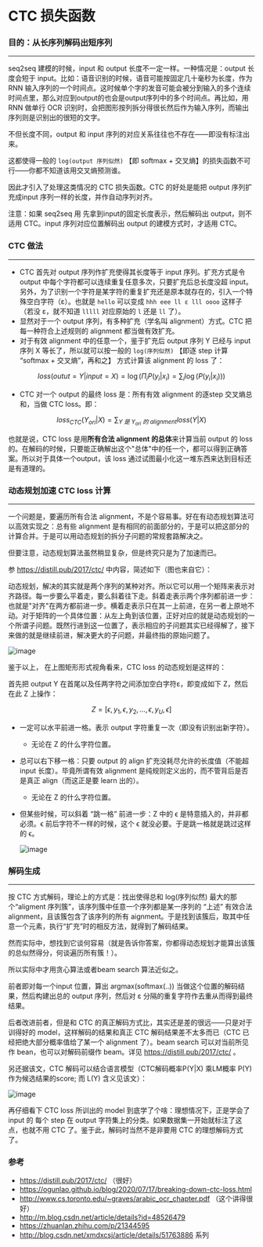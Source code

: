 # CTC 损失函数

### 目的：从长序列解码出短序列
----
seq2seq 建模的时候，input 和 output 长度不一定一样。一种情况是：output 长度会短于 input。比如：语音识别的时候，语音可能按固定几十毫秒为长度，作为 RNN 输入序列的一个时间点。这时候单个字的发音可能会被分到输入的多个连续时间点里，那么对应到output的也会是output序列中的多个时间点。再比如，用 RNN 做单行 OCR 识别时，会把图形按列拆分得很长然后作为输入序列，而输出序列则是识别出的很短的文字。

不但长度不同，output 和 input 序列的对应关系往往也不存在——即没有标注出来。

这都使得一般的 `log(output 序列似然)` 【即 softmax + 交叉熵】的损失函数不可行——你都不知道该用交叉熵预测谁。

因此才引入了处理这类情况的 CTC 损失函数。CTC 的好处是能把 output 序列扩充成input 序列一样的长度，并作自动序列对齐。

注意：如果 seq2seq 用 先拿到input的固定长度表示，然后解码出 output，则不适用 CTC。input 序列对应位置解码出 output 的建模方式时，才适用 CTC。

### CTC 做法
----

- CTC 首先对 output 序列作扩充使得其长度等于 input 序列。扩充方式是令 output 中每个字符都可以连续重复任意多次，只要扩充后总长度没超 input。另外，为了识别一个字符是某字符的重复扩充还是原本就存在的，引入一个特殊空白字符（ε）。也就是 `hello` 可以变成 `hhh eee ll ε lll oooo` 这样子（若没 ε，就不知道 `lllll` 对应原始的 `l` 还是 `ll` 了）。
- 显然对于一个 output 序列，有多种扩充（学名叫 alignment）方式。CTC 把每一种符合上述规则的 alignment 都当做有效扩充。
- 对于有效 alignment 中的任意一个，鉴于扩充后 output 序列 Y 已经与 input 序列 X 等长了，所以就可以按一般的 `log(序列似然)` 【即逐 step 计算 “softmax + 交叉熵”，再和之】 方式计算该 alignment 的 loss 了：

$$loss(outut=Y|input=X) = \log(\Pi_i P(y_i|x_i) = \sum_i \log(P(y_i|x_i)))$$
  
- CTC 对一个 output 的最终 loss 是：所有有效 alignment 的逐step 交叉熵总和，当做 CTC loss。即：

$$loss_{CTC}(Y_{ori}|X) = \sum_{Y\ 是\ Y_{ori}\ 的\ alignment} loss(Y|X)$$


也就是说，CTC loss 是用**所有合法 alignment 的总体**来计算当前 output 的 loss 的。在解码的时候，只要能正确解出这个"总体"中的任一个，都可以得到正确答案。所以对于具体一个output，该 loss 通过试图最小化这一堆东西来达到目标还是有道理的。

### 动态规划加速 CTC loss 计算
----

一个问题是，要遍历所有合法 alignment，不是个容易事。好在有动态规划算法可以高效实现之：总有些 alignment 是有相同的前面部分的，于是可以把这部分的计算合并。于是可以用动态规划的拆分子问题的常规套路解决之。

但要注意，动态规划算法虽然稍显复杂，但是终究只是为了加速而已。

参 https://distill.pub/2017/ctc/ 中内容，简述如下（图也来自它）：

动态规划，解决的其实就是两个序列的某种对齐。所以它可以用一个矩阵来表示对齐路径。每一步要么平着走，要么斜着往下走。斜着走表示两个序列都前进一步：也就是"对齐"在两方都前进一步。横着走表示只在其一上前进，在另一者上原地不动。对于矩阵的一个具体位置：从左上角到该位置，正好对应的就是动态规划的一个所谓子问题。既然行进到这一位置了，表示相应的子问题其实已经得解了，接下来做的就是继续前进，解决更大的子问题，并最终指的原始问题了。

![image](https://github.com/user-attachments/assets/1db40ab5-7fc1-48a6-83d6-4aa0ad567212)

鉴于以上， 在上图矩形形式视角看来，CTC loss 的动态规划是这样的：

首先把 output Y 在首尾以及任两字符之间添加空白字符ε，即变成如下 Z，然后在此 Z 上操作：

$$
Z = [ϵ , y_1 , ϵ , y_2 , … , ϵ , y_U , ϵ]
$$

- 一定可以水平前进一格。表示 output 字符重复一次（即没有识别出新字符）。
  - 无论在 Z 的什么字符位置。
- 总可以右下移一格：只要 output 的 align 扩充没耗尽允许的长度值（不能超 input 长度）。毕竟所谓有效 alignment 是纯规则定义出的，而不管背后是否是真正 align（而这正是要 learn 出的）。
  - 无论在 Z 的什么字符位置。
- 但某些时候，可以斜着 “跳一格” 前进一步：Z 中的 ϵ 是特意插入的，并非都必须。ϵ 前后字符不一样的时候，这个 ϵ 就没必要。于是跳一格就是跳过这样的 ϵ。
  
  ![image](https://github.com/user-attachments/assets/d5150948-b656-4920-aa75-bd0239e9c5b4)


### 解码生成
----

按 CTC 方式解码，理论上的方式是：找出使得总和 log(序列似然) 最大的那个“aligment 序列簇”，该序列簇中任意一个序列都是某一序列的 “上述” 有效合法 alignment，且该簇包含了该序列的所有 aignment。于是找到该簇后，取其中任意一个元素，执行“扩充”时的相反方法，就得到了解码结果。

然而实际中，想找到它谈何容易（就是告诉你答案，你都得动态规划才能算出该簇的总似然得分，何谈遍历所有簇！）。

所以实际中才用贪心算法或者beam search 算法近似之。

前者即对每一个input 位置，算出 argmax(softmax(..)) 当做这个位置的解码结果，然后构建出总的 output 序列，然后对 ε 分隔的重复字符作去重从而得到最终结果。

后者改进前者，但是和 CTC 的真正解码方式比，其实还是差的很远——只是对于训得好的 model，这样解码的结果和真正 CTC 解码结果差不太多而已（CTC 已经把绝大部分概率值给了某一个 alignment 了）。beam search 可以对当前所见作 bean，也可以对解码前缀作 beam。详见  https://distill.pub/2017/ctc/ 。

另还据该文，CTC 解码可以结合语言模型（CTC解码概率P(Y|X) 乘LM概率 P(Y) 作为候选结果的score; 而 L(Y) 含义见该文）：

![image](https://github.com/user-attachments/assets/3d27fc9b-2115-4813-a33f-64cf16a54068)


再仔细看下 CTC loss 所训出的 model 到底学了个啥：理想情况下，正是学会了 input 的 每个 step 在 output 字符集上的分类。如果数据集一开始就标注了这点，也就不用 CTC 了。鉴于此，解码时当然不是非要用 CTC 的理想解码方式了。



### 参考
- https://distill.pub/2017/ctc/ （很好）
- https://ogunlao.github.io/blog/2020/07/17/breaking-down-ctc-loss.html
- http://www.cs.toronto.edu/~graves/arabic_ocr_chapter.pdf （这个讲得很好）
- http://m.blog.csdn.net/article/details?id=48526479
- https://zhuanlan.zhihu.com/p/21344595
- http://blog.csdn.net/xmdxcsj/article/details/51763886 系列
